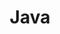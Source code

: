 ---
title: Java
layout: category
header:
  overlay_image: /assets/images/nasa-rTZW4f02zY8-unsplash.jpg
  particles: true
permalink: /java/
taxonomy: java
---